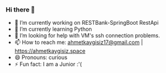 ### Hi there 👋

- 🔭 I’m currently working on RESTBank-SpringBoot RestApi
- 🌱 I’m currently learning Python
- 🤔 I’m looking for help with VM's ssh connection problems. 
- 📫 How to reach me: ahmetkaygisiz17@gmail.com | https://ahmetkaygisiz.space
- 😄 Pronouns: curious
- ⚡ Fun fact: I am a Junior :'(
